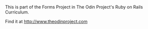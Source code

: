 This is part of the Forms Project in The Odin Project's Ruby on Rails Curriculum. 

Find it at http://www.theodinproject.com